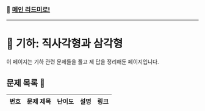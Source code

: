### 🚀 [메인 리드미로!](../../README.md)

---

# 📐 기하: 직사각형과 삼각형 

이 페이지는 기하 관련 문제들을 풀고 제 답을 정리해둔 페이지입니다.

##  문제 목록 📝

| 번호  | 문제 제목                  | 난이도    | 설명 | 링크                            |
|:-----:|:---------------------------|:---------:|:---|:-----------------------------|
